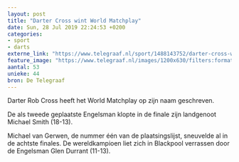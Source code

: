 ```yaml
---
layout: post
title: "Darter Cross wint World Matchplay"
date: Sun, 28 Jul 2019 22:24:53 +0200
categories: 
- sport 
- darts 
externe_link: "https://www.telegraaf.nl/sport/1488143752/darter-cross-wint-world-matchplay"
feature_image: "https://www.telegraaf.nl/images/1200x630/filters:format(jpeg):quality(80)/cdn-kiosk-api.telegraaf.nl/c3c45524-b175-11e9-a50a-0255c322e81b.jpg"
aantal: 53
unieke: 44
bron: De Telegraaf
---
```


<p class="intro">Darter Rob Cross heeft het World Matchplay op zijn naam geschreven.</p> <p>De als tweede geplaatste Engelsman klopte in de finale zijn landgenoot Michael Smith (18-13).</p><p>Michael van Gerwen, de nummer één van de plaatsingslijst, sneuvelde al in de achtste finales. De wereldkampioen liet zich in Blackpool verrassen door de Engelsman Glen Durrant (11-13).</p>
